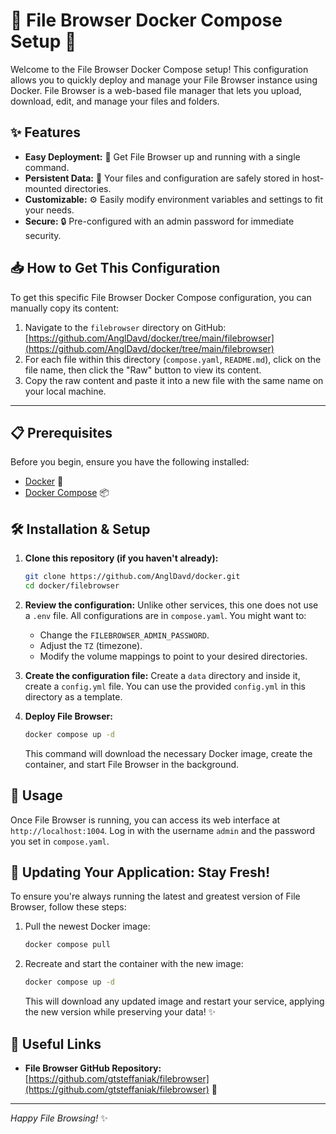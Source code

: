 # 🚀 File Browser Docker Compose Setup 🚀

Welcome to the File Browser Docker Compose setup! This configuration allows you to quickly deploy and manage your File Browser instance using Docker. File Browser is a web-based file manager that lets you upload, download, edit, and manage your files and folders.

## ✨ Features

*   **Easy Deployment:** 🐳 Get File Browser up and running with a single command.
*   **Persistent Data:** 💾 Your files and configuration are safely stored in host-mounted directories.
*   **Customizable:** ⚙️ Easily modify environment variables and settings to fit your needs.
*   **Secure:** 🔒 Pre-configured with an admin password for immediate security.

## 📥 How to Get This Configuration

To get this specific File Browser Docker Compose configuration, you can manually copy its content:

1.  Navigate to the `filebrowser` directory on GitHub: [https://github.com/AnglDavd/docker/tree/main/filebrowser](https://github.com/AnglDavd/docker/tree/main/filebrowser)
2.  For each file within this directory (`compose.yaml`, `README.md`), click on the file name, then click the "Raw" button to view its content.
3.  Copy the raw content and paste it into a new file with the same name on your local machine.

---


## 📋 Prerequisites

Before you begin, ensure you have the following installed:

*   [Docker](https://www.docker.com/get-started) 🐳
*   [Docker Compose](https://docs.docker.com/compose/install/) 📦

## 🛠️ Installation & Setup

1.  **Clone this repository (if you haven't already):**
    ```bash
    git clone https://github.com/AnglDavd/docker.git
    cd docker/filebrowser
    ```
2.  **Review the configuration:**
    Unlike other services, this one does not use a `.env` file. All configurations are in `compose.yaml`. You might want to:
    *   Change the `FILEBROWSER_ADMIN_PASSWORD`.
    *   Adjust the `TZ` (timezone).
    *   Modify the volume mappings to point to your desired directories.

3.  **Create the configuration file:**
    Create a `data` directory and inside it, create a `config.yml` file. You can use the provided `config.yml` in this directory as a template.

4.  **Deploy File Browser:**
    ```bash
    docker compose up -d
    ```
    This command will download the necessary Docker image, create the container, and start File Browser in the background.

## 🚀 Usage

Once File Browser is running, you can access its web interface at `http://localhost:1004`. Log in with the username `admin` and the password you set in `compose.yaml`.

## 🔄 Updating Your Application: Stay Fresh!

To ensure you're always running the latest and greatest version of File Browser, follow these steps:

1.  Pull the newest Docker image:
    ```bash
    docker compose pull
    ```
2.  Recreate and start the container with the new image:
    ```bash
    docker compose up -d
    ```
    This will download any updated image and restart your service, applying the new version while preserving your data! ✨

## 🔗 Useful Links


*   **File Browser GitHub Repository:** [https://github.com/gtsteffaniak/filebrowser](https://github.com/gtsteffaniak/filebrowser) 🐙

---
_Happy File Browsing!_ ✨
